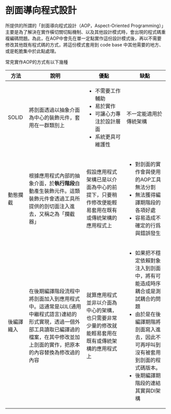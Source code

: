 # 剖面導向程式設計

所提供的所謂的「剖面導向程式設計（AOP，Aspect-Oriented Programming）」主要是為了解決在實作橫切關切點機制、以及其他設計模式時，會出現的程式碼重複編碼問題。為此，在AOP中會先在單一定點實作這份設計模式後，再以不需要修改其他既有程式碼的方式，將這份模式套用到 code base 中其他需要的地方、或是乾脆集中於此點處理。

常見實作AOP的方式有以下幾種

| 方法    | 說明                                                                                             | 優點                                                                          | 缺點                                                                                                                                |
| ----- | ---------------------------------------------------------------------------------------------- | --------------------------------------------------------------------------- | --------------------------------------------------------------------------------------------------------------------------------- |
| SOLID | 將剖面透過以抽象介面為中心的裝飾元件，套用在一群類別上                                                                    | <ul><li>不需要工作輔助</li><li>易於實作</li><li>可讓心力專注於設計層面</li><li>系統更具可維護性</li></ul> | 不一定能適用於傳統架構                                                                                                                       |
| 動態攔截  | 根據應用程式內部的抽象介面，於**執行階段**自動產生裝飾元件。這類裝飾元件會透過工具所提供的剖切面注入進去，又稱之為「攔截器」                               | 假設應用程式架構已是以介面為中心的前提下，只要稍作修改便能輕易套用在既有或傳統架構的應用程式上                             | <ul><li>對剖面的實作會與使用的AOP工具無法分割</li><li>無法獲得編譯期階段的各項好處</li><li>容易造成不確定的行爲與錯誤發生</li></ul>                                             |
| 後編譯織入 | 在後期編譯階段流程中將剖面加入到應用程式中。這通常是以IL(通用中繼程式語言)連結的形式實現，透過一個外部工具讀取已編譯過的檔案，在其中修改並加上剖面的實作，把原本的內容替換為修改過的內容 | 就算應用程式並非以介面為中心的架構，也只需要非常少量的修改就能輕易套用在既有或傳統架構的應用程式上                           | <ul><li>如果把不穩定依賴對象注入到剖面中，將有可能造成時序耦合或是測試耦合的問題</li><li>由於是在後編譯期階將剖面寫入進去，因此不可再呼叫到沒有被套用到剖面的程式碼版本。</li><li>後期編譯期階段的連結其實與DI架構</li></ul> |

